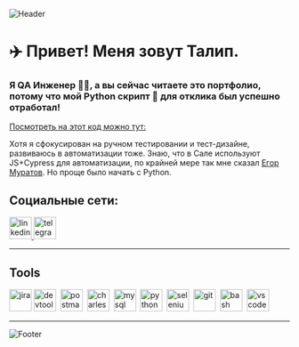 ![Header](https://media.licdn.com/dms/image/D5616AQFDAhiaPoSGqg/profile-displaybackgroundimage-shrink_350_1400/0/1701755114053?e=1729123200&v=beta&t=SZ2xktJQygoOVepR1_z77FT9ww-XWKqGCe4E64FfvLg)

# ✈️ Привет! Меня зовут Талип. 
### Я QA Инженер 👨‍💻, а вы сейчас читаете это портфолио, потому что мой Python скрипт 🐍 для отклика был успешно отработал!

[Посмотреть на этот код можно тут:](https://github.com/pilat17/auto/blob/main/aviasales/autoApply.py)

Хотя я сфокусирован на ручном тестировании и тест-дизайне, развиваюсь в автоматизации тоже. Знаю, что в Сале используют JS+Cypress для автоматизации, по крайней мере так мне сказал [Егор Муратов](https://www.linkedin.com/in/egormuratov/?locale=en_US). Но проще было начать с Python. 


##  Социальные сети:

  <div id="badges">
    <a href="https://www.linkedin.com/in/pilat17/" target="_blank">
      <img src="https://cdn-icons-png.flaticon.com/512/2504/2504799.png" width="40" height="40" alt="linkedin" />
    </a>
    <a href="https://t.me/pilat17" target="_blank">
      <img src="https://cdn-icons-png.flaticon.com/512/2111/2111646.png" width="40" height="40" alt="telegram" />
    </a>
  </div>

---

## Tools
<div>
    <img src="https://cdn.jsdelivr.net/gh/devicons/devicon/icons/jira/jira-original.svg" title="jira" alt="jira" width="40" height="40"/>
    <img src="https://d33wubrfki0l68.cloudfront.net/38b5c953a4667366685d55db55d057c86db1fc54/a0fdc/static/acae6b24d940347661ca901ea07f47c1/chrome-dev-logo-icon.png" title="devtools" alt="devtools" width="40" height="40"/>&nbsp
    <img src="https://seeklogo.com/images/P/postman-logo-0087CA0D15-seeklogo.com.png" title="postman" alt="postman" width="40" height="40"/>&nbsp
    <img src="https://cdn.icon-icons.com/icons2/3053/PNG/512/charles_proxy_macos_bigsur_icon_190302.png" title="charles-proxy" alt="charles-proxy" width="40" height="40"/>&nbsp
    <img src="https://cdn.jsdelivr.net/gh/devicons/devicon/icons/mysql/mysql-original.svg" title="mysql" alt="mysql" width="40" height="40"/>&nbsp
    <img src="https://s3.dualstack.us-east-2.amazonaws.com/pythondotorg-assets/media/community/logos/python-logo-only.png" title="Python" alt="python" width="40" height="40"/>&nbsp
    <img src="https://upload.wikimedia.org/wikipedia/commons/d/d5/Selenium_Logo.png" title="selenium" alt="selenium" width="40" height="40"/>&nbsp  
    <img src="https://cdn.jsdelivr.net/gh/devicons/devicon/icons/git/git-original.svg" title="git" alt="git" width="40" height="40"/>&nbsp
    <img src="https://upload.wikimedia.org/wikipedia/commons/thumb/4/4b/Bash_Logo_Colored.svg/1024px-Bash_Logo_Colored.svg.png?20180723054350" title="bash" alt="bash" width="40" height="40"/>&nbsp
    <img src="https://cdn.jsdelivr.net/gh/devicons/devicon/icons/vscode/vscode-original.svg" title="vscode" alt="vscode" width="40" height="40"/>&nbsp
</div>

---

![Footer](https://static.aviasales.com/about/images/dno.b7082e7c569454b55338cfc75b146baf.png)